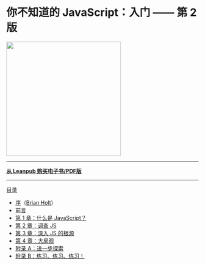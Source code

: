 # 你不知道的 JavaScript：入门 —— 第 2 版

<img src="images/cover.png" width="300">

-----

**[从 Leanpub 购买电子书/PDF版](https://leanpub.com/ydkjsy-get-started)**

-----

[目录](toc.md)

* [序](foreword.md)（[Brian Holt](https://twitter.com/holtbt)）
* [前言](../preface.md)
* [第 1 章：什么是 JavaScript？](ch1.md)
* [第 2 章：调查 JS](ch2.md)
* [第 3 章：深入 JS 的根源](ch3.md)
* [第 4 章：大局观](ch4.md)
* [附录 A：进一步探索](apA.md)
* [附录 B：练习、练习、练习！](apB.md)
